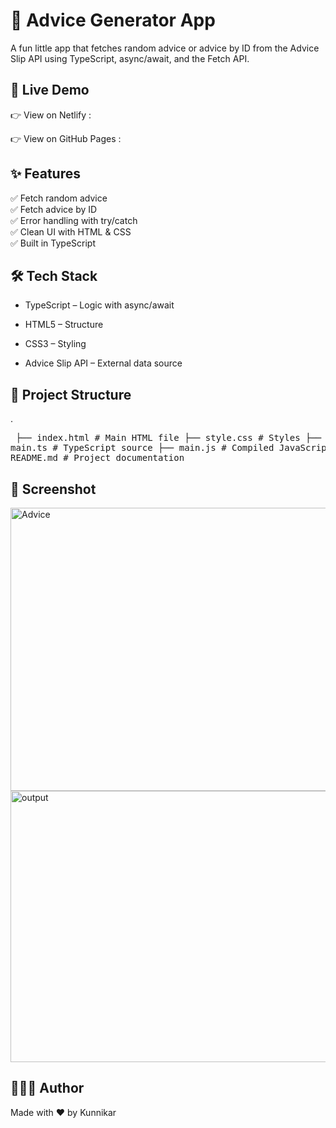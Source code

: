# 📜 Advice Generator App

A fun little app that fetches random advice or advice by ID from the Advice Slip API
 using TypeScript, async/await, and the Fetch API.

## 🚀 Live Demo

👉 View on Netlify : 

👉 View on GitHub Pages : 

## ✨ Features

✅ Fetch random advice <br>
✅ Fetch advice by ID <br>
✅ Error handling with try/catch <br>
✅ Clean UI with HTML & CSS  <br>
✅ Built in TypeScript<br>

## 🛠️ Tech Stack

- TypeScript – Logic with async/await

- HTML5 – Structure

- CSS3 – Styling

- Advice Slip API – External data source

## 📂 Project Structure
.<pre>
├── index.html       # Main HTML file 
├── style.css        # Styles
├── main.ts          # TypeScript source
├── main.js          # Compiled JavaScript
└── README.md        # Project documentation
</pre>

## 🎥 Screenshot
<img width="654" height="453" alt="Advice" src="https://github.com/user-attachments/assets/ab214d9c-2aac-4160-afba-6e0949cafe80" />
<br>
<img width="642" height="434" alt="output" src="https://github.com/user-attachments/assets/9f094208-ca33-4bb9-b066-fd2f44aba4db" />

## 👩🏻‍💻 Author

Made with ❤️ by Kunnikar
